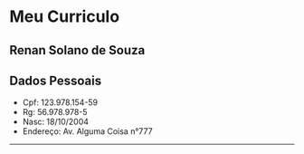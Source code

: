 # Meu Curriculo

## Renan Solano de Souza

## Dados Pessoais
- Cpf: 123.978.154-59
- Rg: 56.978.978-5
- Nasc: 18/10/2004
- Endereço: Av. Alguma Coisa  n°777
---
